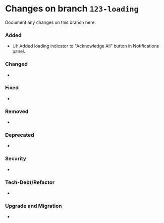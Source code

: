 # Changes on branch `123-loading`
Document any changes on this branch here.
### Added
- UI: Added loading indicator to "Acknowledge All" button in Notifications panel.

### Changed
- 

### Fixed
- 

### Removed
- 

### Deprecated
- 

### Security
- 

### Tech-Debt/Refactor
- 

### Upgrade and Migration
- 
